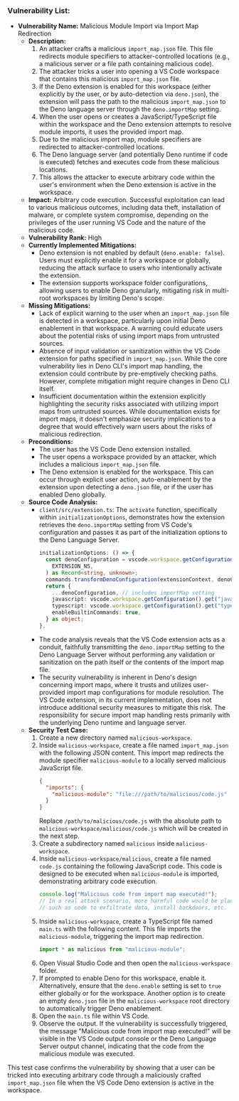 ### Vulnerability List:

*   **Vulnerability Name:** Malicious Module Import via Import Map Redirection
    *   **Description:**
        1.  An attacker crafts a malicious `import_map.json` file. This file redirects module specifiers to attacker-controlled locations (e.g., a malicious server or a file path containing malicious code).
        2.  The attacker tricks a user into opening a VS Code workspace that contains this malicious `import_map.json` file.
        3.  If the Deno extension is enabled for this workspace (either explicitly by the user, or by auto-detection via `deno.json`), the extension will pass the path to the malicious `import_map.json` to the Deno language server through the `deno.importMap` setting.
        4.  When the user opens or creates a JavaScript/TypeScript file within the workspace and the Deno extension attempts to resolve module imports, it uses the provided import map.
        5.  Due to the malicious import map, module specifiers are redirected to attacker-controlled locations.
        6.  The Deno language server (and potentially Deno runtime if code is executed) fetches and executes code from these malicious locations.
        7.  This allows the attacker to execute arbitrary code within the user's environment when the Deno extension is active in the workspace.
    *   **Impact:** Arbitrary code execution. Successful exploitation can lead to various malicious outcomes, including data theft, installation of malware, or complete system compromise, depending on the privileges of the user running VS Code and the nature of the malicious code.
    *   **Vulnerability Rank:** High
    *   **Currently Implemented Mitigations:**
        *   Deno extension is not enabled by default (`deno.enable: false`). Users must explicitly enable it for a workspace or globally, reducing the attack surface to users who intentionally activate the extension.
        *   The extension supports workspace folder configurations, allowing users to enable Deno granularly, mitigating risk in multi-root workspaces by limiting Deno's scope.
    *   **Missing Mitigations:**
        *   Lack of explicit warning to the user when an `import_map.json` file is detected in a workspace, particularly upon initial Deno enablement in that workspace. A warning could educate users about the potential risks of using import maps from untrusted sources.
        *   Absence of input validation or sanitization within the VS Code extension for paths specified in `import_map.json`. While the core vulnerability lies in Deno CLI's import map handling, the extension could contribute by pre-emptively checking paths. However, complete mitigation might require changes in Deno CLI itself.
        *   Insufficient documentation within the extension explicitly highlighting the security risks associated with utilizing import maps from untrusted sources. While documentation exists for import maps, it doesn't emphasize security implications to a degree that would effectively warn users about the risks of malicious redirection.
    *   **Preconditions:**
        *   The user has the VS Code Deno extension installed.
        *   The user opens a workspace provided by an attacker, which includes a malicious `import_map.json` file.
        *   The Deno extension is enabled for the workspace. This can occur through explicit user action, auto-enablement by the extension upon detecting a `deno.json` file, or if the user has enabled Deno globally.
    *   **Source Code Analysis:**
        *   `client/src/extension.ts`: The `activate` function, specifically within `initializationOptions`, demonstrates how the extension retrieves the `deno.importMap` setting from VS Code's configuration and passes it as part of the initialization options to the Deno Language Server.
            ```typescript
            initializationOptions: () => {
              const denoConfiguration = vscode.workspace.getConfiguration().get(
                EXTENSION_NS,
              ) as Record<string, unknown>;
              commands.transformDenoConfiguration(extensionContext, denoConfiguration);
              return {
                ...denoConfiguration, // includes importMap setting
                javascript: vscode.workspace.getConfiguration().get("javascript"),
                typescript: vscode.workspace.getConfiguration().get("typescript"),
                enableBuiltinCommands: true,
              } as object;
            },
            ```
        *   The code analysis reveals that the VS Code extension acts as a conduit, faithfully transmitting the `deno.importMap` setting to the Deno Language Server without performing any validation or sanitization on the path itself or the contents of the import map file.
        *   The security vulnerability is inherent in Deno's design concerning import maps, where it trusts and utilizes user-provided import map configurations for module resolution. The VS Code extension, in its current implementation, does not introduce additional security measures to mitigate this risk. The responsibility for secure import map handling rests primarily with the underlying Deno runtime and language server.
    *   **Security Test Case:**
        1.  Create a new directory named `malicious-workspace`.
        2.  Inside `malicious-workspace`, create a file named `import_map.json` with the following JSON content. This import map redirects the module specifier `malicious-module` to a locally served malicious JavaScript file.
            ```json
            {
              "imports": {
                "malicious-module": "file:///path/to/malicious/code.js"
              }
            }
            ```
            Replace `/path/to/malicious/code.js` with the absolute path to `malicious-workspace/malicious/code.js` which will be created in the next step.
        3.  Create a subdirectory named `malicious` inside `malicious-workspace`.
        4.  Inside `malicious-workspace/malicious`, create a file named `code.js` containing the following JavaScript code. This code is designed to be executed when `malicious-module` is imported, demonstrating arbitrary code execution.
            ```javascript
            console.log("Malicious code from import map executed!");
            // In a real attack scenario, more harmful code would be placed here,
            // such as code to exfiltrate data, install backdoors, etc.
            ```
        5.  Inside `malicious-workspace`, create a TypeScript file named `main.ts` with the following content. This file imports the `malicious-module`, triggering the import map redirection.
            ```typescript
            import * as malicious from "malicious-module";
            ```
        6.  Open Visual Studio Code and then open the `malicious-workspace` folder.
        7.  If prompted to enable Deno for this workspace, enable it. Alternatively, ensure that the `deno.enable` setting is set to `true` either globally or for the workspace.  Another option is to create an empty `deno.json` file in the `malicious-workspace` root directory to automatically trigger Deno enablement.
        8.  Open the `main.ts` file within VS Code.
        9.  Observe the output. If the vulnerability is successfully triggered, the message "Malicious code from import map executed!" will be visible in the VS Code output console or the Deno Language Server output channel, indicating that the code from the malicious module was executed.

This test case confirms the vulnerability by showing that a user can be tricked into executing arbitrary code through a maliciously crafted `import_map.json` file when the VS Code Deno extension is active in the workspace.
